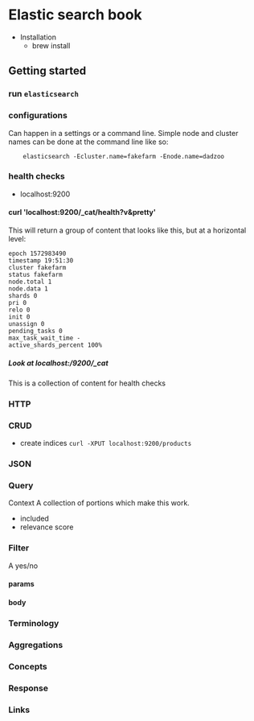# Elastic search book


- Installation
    - brew install
## Getting started

### run `elasticsearch`
### configurations

Can happen in a settings or a command line. Simple node and cluster names can be done at the command line like so:

```
    elasticsearch -Ecluster.name=fakefarm -Enode.name=dadzoo
```


### health checks
- localhost:9200

#### curl 'localhost:9200/_cat/health?v&pretty'

This will return a group of content that looks like this, but at a horizontal level:

```
epoch 1572983490
timestamp 19:51:30
cluster fakefarm
status fakefarm
node.total 1
node.data 1
shards 0
pri 0
relo 0
init 0
unassign 0
pending_tasks 0
max_task_wait_time -
active_shards_percent 100%
```

##### Look at localhost:/9200/_cat
This is a collection of content for health checks


### HTTP
### CRUD
- create indices
`curl -XPUT localhost:9200/products`
### JSON
### Query

Context
A collection of portions which make this work.
- included
- relevance score


### Filter
A yes/no

#### params
#### body
### Terminology
### Aggregations
### Concepts
### Response
### Links


